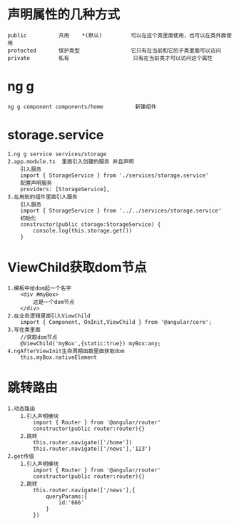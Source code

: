 # 声明属性的几种方式
    public          共用    *(默认)         可以在这个类里面使用，也可以在类外面使用
    protected       保护类型                它只有在当前和它的子类里面可以访问
    private         私有                    只有在当前类才可以访问这个属性

# ng g
    ng g component components/home          新建组件

# storage.service
    1.ng g service services/storage
    2.app.module.ts  里面引入创建的服务 并且声明
        引入服务
        import { StorageService } from './services/storage.service'
        配置声明服务
        providers: [StorageService],
    3.在用到的组件里面引入服务
        引入服务
        import { StorageService } from '../../services/storage.service'
        初始化
        constructor(public storage:StorageService) { 
            console.log(this.storage.get())
        }

# ViewChild获取dom节点
    1.模板中给dom起一个名字
        <div #myBox>
            这是一个dom节点
        </div>
    2.在业务逻辑里面引入ViewChild
        import { Component, OnInit,ViewChild } from '@angular/core';
    3.写在类里面
        //获取dom节点
        @ViewChild('myBox',{static:true}) myBox:any;
    4.ngAfterViewInit生命周期函数里面获取dom
        this.myBox.nativeElement

# 跳转路由
    1.动态路由
        1.引入声明模块
            import { Router } from '@angular/router'
            constructor(public router:router){}
        2.跳转
            this.router.navigate(['/home'])
            this.router.navigate(['/news'],'123')
    2.get传值
        1.引入声明模块
            import { Router } from '@angular/router'
            constructor(public router:router){}
        2.跳转
            this.router.navigate(['/news'],{
                queryParams:{
                    id:'666'
                }
            })